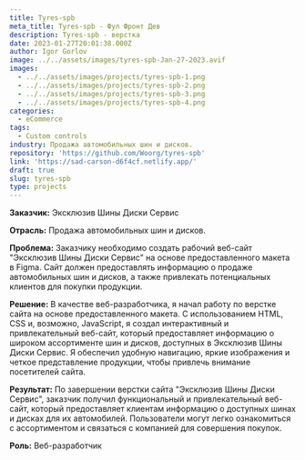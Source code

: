```yaml
---
title: Tyres-spb
meta_title: Tyres-spb - Фул Фронт Дев
description: Tyres-spb - верстка
date: 2023-01-27T20:01:38.000Z
author: Igor Gorlov
image: ../../assets/images/tyres-spb-Jan-27-2023.avif
images:
  - ../../assets/images/projects/tyres-spb-1.png
  - ../../assets/images/projects/tyres-spb-2.png
  - ../../assets/images/projects/tyres-spb-3.png
  - ../../assets/images/projects/tyres-spb-4.png
categories:
  - eCommerce
tags:
  - Custom controls
industry: Продажа автомобильных шин и дисков.
repository: 'https://github.com/Woorg/tyres-spb'
link: 'https://sad-carson-d6f4cf.netlify.app/'
draft: true
slug: tyres-spb
type: projects
---
```


**Заказчик:** Эксклюзив Шины Диски Сервис

**Отрасль:** Продажа автомобильных шин и дисков.

**Проблема:** Заказчику необходимо создать рабочий веб-сайт "Эксклюзив Шины Диски Сервис" на основе предоставленного макета в Figma. Сайт должен предоставлять информацию о продаже автомобильных шин и дисков, а также привлекать потенциальных клиентов для покупки продукции.

**Решение:** В качестве веб-разработчика, я начал работу по верстке сайта на основе предоставленного макета. С использованием HTML, CSS и, возможно, JavaScript, я создал интерактивный и привлекательный веб-сайт, который предоставляет информацию о широком ассортименте шин и дисков, доступных в Эксклюзив Шины Диски Сервис.
Я обеспечил удобную навигацию, яркие изображения и четкое представление продукции, чтобы привлечь внимание посетителей сайта.

**Результат:** По завершении верстки сайта "Эксклюзив Шины Диски Сервис", заказчик получил функциональный и привлекательный веб-сайт, который предоставляет клиентам информацию о доступных шинах и дисках для их автомобилей. Пользователи могут легко ознакомиться с ассортиментом и связаться с компанией для совершения покупок.

**Роль:** Веб-разработчик

